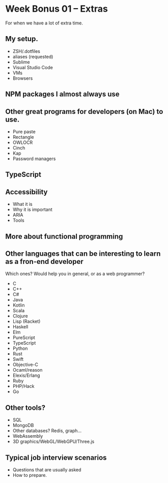 # Week Bonus 01 – Extras

For when we have a lot of extra time.

## My setup.

* ZSH/.dotfiles
* aliases (requested)
* Sublime
* Visual Studio Code
* VMs
* Browsers

## NPM packages I almost always use

## Other great programs for developers (on Mac) to use.

* Pure paste
* Rectangle
* OWLOCR
* Cinch
* Kap
* Password managers

## TypeScript

## Accessibility

* What it is
* Why it is important
* ARIA
* Tools

## More about functional programming

## Other languages that can be interesting to learn as a fron-end developer

Which ones? Would help you in general, or as a web programmer?

* C
* C++
* C#
* Java
* Kotlin
* Scala
* Clojure
* Lisp (Racket)
* Haskell
* Elm
* PureScript
* TypeScript
* Python
* Rust
* Swift
* Objective-C
* Ocaml/reason
* Elexis/Erlang
* Ruby
* PHP/Hack
* Go

## Other tools?
* SQL
* MongoDB
* Other databases? Redis, graph...
* WebAssembly
* 3D graphics/WebGL/WebGPU/Three.js

## Typical job interview scenarios

* Questions that are usually asked
* How to prepare.
